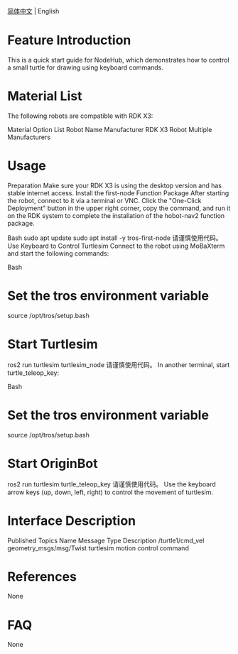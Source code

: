 [简体中文](./README.md) | English <br>

# Feature Introduction

This is a quick start guide for NodeHub, which demonstrates how to control a small turtle for drawing using keyboard commands.

# Material List

The following robots are compatible with RDK X3:

Material Option	List
Robot Name	Manufacturer
RDK X3 Robot	Multiple Manufacturers
# Usage

Preparation
Make sure your RDK X3 is using the desktop version and has stable internet access.
Install the first-node Function Package
After starting the robot, connect to it via a terminal or VNC. Click the "One-Click Deployment" button in the upper right corner, copy the command, and run it on the RDK system to complete the installation of the hobot-nav2 function package.

Bash
sudo apt update
sudo apt install -y tros-first-node
请谨慎使用代码。
Use Keyboard to Control Turtlesim
Connect to the robot using MoBaXterm and start the following commands:

Bash
# Set the tros environment variable
source /opt/tros/setup.bash

# Start Turtlesim
ros2 run turtlesim turtlesim_node
请谨慎使用代码。
In another terminal, start turtle_teleop_key:

Bash
# Set the tros environment variable
source /opt/tros/setup.bash

# Start OriginBot
 ros2 run turtlesim turtle_teleop_key
请谨慎使用代码。
Use the keyboard arrow keys (up, down, left, right) to control the movement of turtlesim.

# Interface Description

Published Topics
Name	Message Type	Description
/turtle1/cmd_vel	geometry_msgs/msg/Twist	turtlesim motion control command
# References

None
# FAQ

None
